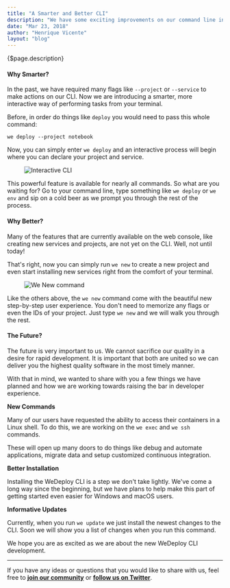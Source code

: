 ```yaml
---
title: "A Smarter and Better CLI"
description: "We have some exciting improvements on our command line interface (CLI) to share with you, as well as a look into the future of this tool."
date: "Mar 23, 2018"
author: "Henrique Vicente"
layout: "blog"
---
```


<article>

{$page.description}

#### Why Smarter?

In the past, we have required many flags like `--project` or `--service` to make actions on our CLI. Now we are introducing a smarter, more interactive way of performing tasks from your terminal.

Before, in order do things like `deploy` you would need to pass this whole command:

```
we deploy --project notebook
```

Now, you can simply enter `we deploy` and an interactive process will begin where you can declare your project and service.

<figure>
  <img src="/images/blog/post-24--1.gif" alt="Interactive CLI">
</figure>

This powerful feature is available for nearly all commands. So what are you waiting for? Go to your command line, type something like `we deploy` or `we env` and sip on a cold beer as we prompt you through the rest of the process.

#### Why Better?

Many of the features that are currently available on the web console, like creating new services and projects, are not yet on the CLI. Well, not until today!

That's right, now you can simply run `we new` to create a new project and even start installing new services right from the comfort of your terminal.

<figure>
  <img src="/images/blog/post-24--2.gif" alt="We New command">
</figure>

Like the others above, the `we new` command come with the beautiful new step-by-step user experience. You don't need to memorize any flags or even the IDs of your project. Just type `we new` and we will walk you through the rest.

#### The Future?

The future is very important to us. We cannot sacrifice our quality in a desire for rapid development. It is important that both are united so we can deliver you the highest quality software in the most timely manner.

With that in mind, we wanted to share with you a few things we have planned and how we are working towards raising the bar in developer experience.

**New Commands**

Many of our users have requested the ability to access their containers in a Linux shell. To do this, we are working on the `we exec` and `we ssh` commands.

These will open up many doors to do things like debug and automate applications, migrate data and setup customized continuous integration.

**Better Installation**

Installing the WeDeploy CLI is a step we don't take lightly. We've come a long way since the beginning, but we have plans to help make this part of getting started even easier for Windows and macOS users.

**Informative Updates**

Currently, when you run `we update` we just install the newest changes to the CLI. Soon we will show you a list of changes when you run this command.

We hope you are as excited as we are about the new WeDeploy CLI development.

---

If you have any ideas or questions that you would like to share with us, feel free to **[join our community](https://chat.wedeploy.com/)** or **[follow us on Twitter](https://twitter.com/wedeploy)**.

</article>
